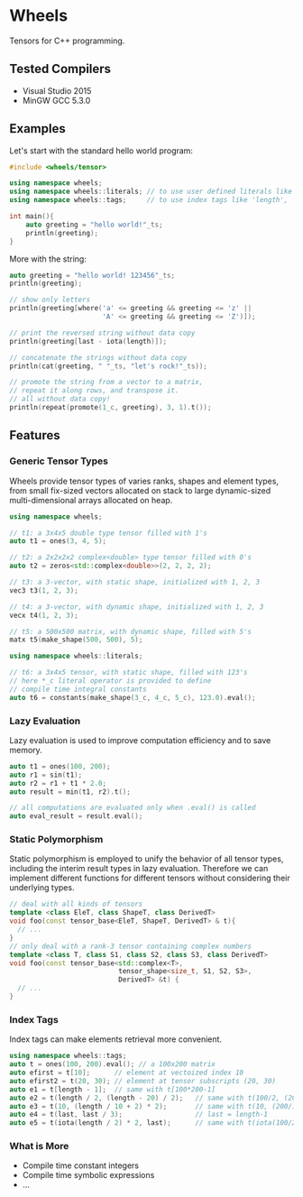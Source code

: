 # Wheels
Tensors for C++ programming.

## Tested Compilers
* Visual Studio 2015
* MinGW GCC 5.3.0

## Examples
Let's start with the standard hello world program:
```cpp
#include <wheels/tensor>

using namespace wheels;
using namespace wheels::literals; // to use user defined literals like '_ts'
using namespace wheels::tags;     // to use index tags like 'length', 'last' ...

int main(){
	auto greeting = "hello world!"_ts;
	println(greeting);
}
```
More with the string:
```cpp
auto greeting = "hello world! 123456"_ts;
println(greeting);

// show only letters
println(greeting[where('a' <= greeting && greeting <= 'z' ||
                       'A' <= greeting && greeting <= 'Z')]);

// print the reversed string without data copy
println(greeting[last - iota(length)]);

// concatenate the strings without data copy
println(cat(greeting, " "_ts, "let's rock!"_ts));

// promote the string from a vector to a matrix,
// repeat it along rows, and transpose it.
// all without data copy!
println(repeat(promote(1_c, greeting), 3, 1).t());
```

## Features
### Generic Tensor Types
Wheels provide tensor types of varies ranks, shapes and element types, from small fix-sized vectors allocated on stack to large dynamic-sized multi-dimensional arrays allocated on heap.
```cpp
using namespace wheels;

// t1: a 3x4x5 double type tensor filled with 1's
auto t1 = ones(3, 4, 5); 

// t2: a 2x2x2x2 complex<double> type tensor filled with 0's
auto t2 = zeros<std::complex<double>>(2, 2, 2, 2);

// t3: a 3-vector, with static shape, initialized with 1, 2, 3
vec3 t3(1, 2, 3);

// t4: a 3-vector, with dynamic shape, initialized with 1, 2, 3
vecx t4(1, 2, 3);

// t5: a 500x500 matrix, with dynamic shape, filled with 5's
matx t5(make_shape(500, 500), 5);

using namespace wheels::literals;

// t6: a 3x4x5 tensor, with static shape, filled with 123's
// here *_c literal operator is provided to define 
// compile time integral constants
auto t6 = constants(make_shape(3_c, 4_c, 5_c), 123.0).eval();
```
### Lazy Evaluation
Lazy evaluation is used to improve computation efficiency and to save memory.
```cpp
auto t1 = ones(100, 200);
auto r1 = sin(t1);
auto r2 = r1 + t1 * 2.0;
auto result = min(t1, r2).t();

// all computations are evaluated only when .eval() is called
auto eval_result = result.eval(); 
```
### Static Polymorphism
Static polymorphism is employed to unify the behavior of all tensor types, including the interim result types in lazy evaluation. 
Therefore we can implement different functions for different tensors without considering their underlying types.
```cpp
// deal with all kinds of tensors
template <class EleT, class ShapeT, class DerivedT>
void foo(const tensor_base<EleT, ShapeT, DerivedT> & t){
  // ...
}
// only deal with a rank-3 tensor containing complex numbers
template <class T, class S1, class S2, class S3, class DerivedT>
void foo(const tensor_base<std::complex<T>, 
                           tensor_shape<size_t, S1, S2, S3>,
                           DerivedT> &t) {
  // ...
}
```
### Index Tags
Index tags can make elements retrieval more convenient.
```cpp
using namespace wheels::tags;
auto t = ones(100, 200).eval(); // a 100x200 matrix
auto efirst = t[10];      // element at vectoized index 10
auto efirst2 = t(20, 30); // element at tensor subscripts (20, 30)
auto e1 = t[length - 1];  // same with t[100*200-1]
auto e2 = t(length / 2, (length - 20) / 2);   // same with t(100/2, (200-20)/2)
auto e3 = t(10, (length / 10 + 2) * 2);       // same with t(10, (200/10+2)*2)
auto e4 = t(last, last / 3);                  // last = length-1
auto e5 = t(iota(length / 2) * 2, last);      // same with t(iota(100/2)*2, 199)
```

### What is More
* Compile time constant integers
* Compile time symbolic expressions
* ...
